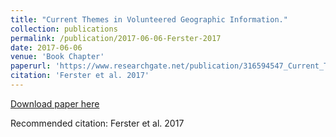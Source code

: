 ```yaml
---
title: "Current Themes in Volunteered Geographic Information."
collection: publications
permalink: /publication/2017-06-06-Ferster-2017
date: 2017-06-06
venue: 'Book Chapter'
paperurl: 'https://www.researchgate.net/publication/316594547_Current_Themes_in_Volunteered_Geographic_Information'
citation: 'Ferster et al. 2017'
---
```


<a href='https://www.researchgate.net/publication/316594547_Current_Themes_in_Volunteered_Geographic_Information'>Download paper here</a>

Recommended citation: Ferster et al. 2017
